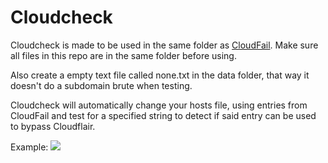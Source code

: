 # Cloudcheck

Cloudcheck is made to be used in the same folder as [CloudFail](https://github.com/m0rtem/CloudFail "CloudFail"). Make sure all files in this repo are in the same folder before using.

Also create a empty text file called none.txt in the data folder, that way it doesn't do a subdomain brute when testing.

Cloudcheck will automatically change your hosts file, using entries from CloudFail and test for a specified string to detect if said entry can be used to bypass Cloudflair.

Example: 
![](https://raw.githubusercontent.com/ANK1036Official/Cloudcheck/master/cloudcheck.png)
